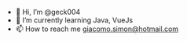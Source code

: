 - 👋 Hi, I’m @geck004
- 🌱 I’m currently learning Java, VueJs
- 📫 How to reach me giacomo.simon@hotmail.com
